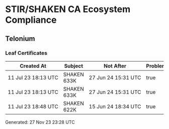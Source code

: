 # STIR/SHAKEN CA Ecosystem Compliance

## Telonium

### Leaf Certificates

| Created At | Subject | Not After | Problems | Link |
|------------|---------|-----------|----------|------|
| 11&#160;Jul&#160;23&#160;18:13&#160;UTC | SHAKEN 633K | 27&#160;Jun&#160;24&#160;15:31&#160;UTC | true | [view](../CERTS/3ebd2a8bc24714dc79cc0bc08170c05f9ab5a4b8eeec4033ef252d098b0712cf/README.md) |
| 11&#160;Jul&#160;23&#160;18:13&#160;UTC | SHAKEN 633K | 27&#160;Jun&#160;24&#160;15:31&#160;UTC | true | [view](../CERTS/3ebd2a8bc24714dc79cc0bc08170c05f9ab5a4b8eeec4033ef252d098b0712cf/README.md) |
| 11&#160;Jul&#160;23&#160;18:48&#160;UTC | SHAKEN 622K | 15&#160;Jun&#160;24&#160;18:34&#160;UTC | true | [view](../CERTS/55851a261d59fda3e570cabe18693d44936ef44de75156c69b6b26bb7f0eeb6f/README.md) |


Generated: 27 Nov 23 23:28 UTC